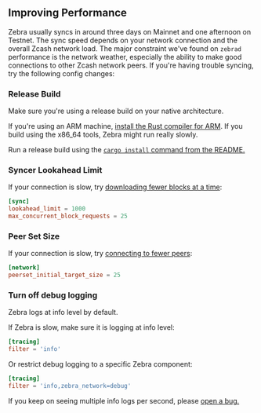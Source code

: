 ## Improving Performance

Zebra usually syncs in around three days on Mainnet and one afternoon on
Testnet. The sync speed depends on your network connection and the overall Zcash
network load. The major constraint we've found on `zebrad` performance is the
network weather, especially the ability to make good connections to other Zcash
network peers. If you're having trouble syncing, try the following config
changes:

### Release Build

Make sure you're using a release build on your native architecture.

If you're using an ARM machine,
[install the Rust compiler for ARM](https://rust-lang.github.io/rustup/installation/other.html).
If you build using the x86_64 tools, Zebra might run really slowly.

Run a release build using the
[`cargo install` command from the README.](https://github.com/ZcashFoundation/zebra#build-and-run-instructions)

### Syncer Lookahead Limit

If your connection is slow, try
[downloading fewer blocks at a time](https://doc.zebra.zfnd.org/zebrad/config/struct.SyncSection.html#structfield.lookahead_limit):

```toml
[sync]
lookahead_limit = 1000
max_concurrent_block_requests = 25
```

### Peer Set Size

If your connection is slow, try [connecting to fewer peers](https://doc.zebra.zfnd.org/zebra_network/struct.Config.html#structfield.peerset_initial_target_size):

```toml
[network]
peerset_initial_target_size = 25
```

### Turn off debug logging

Zebra logs at info level by default.

If Zebra is slow, make sure it is logging at info level:

```toml
[tracing]
filter = 'info'
```

Or restrict debug logging to a specific Zebra component:

```toml
[tracing]
filter = 'info,zebra_network=debug'
```

If you keep on seeing multiple info logs per second, please
[open a bug.](https://github.com/ZcashFoundation/zebra/issues/new/choose)

